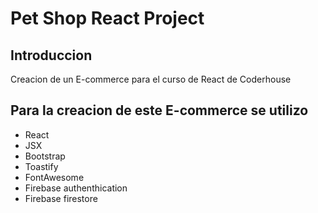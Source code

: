 # Pet Shop React Project

## Introduccion

Creacion de un E-commerce para el curso de React de Coderhouse


## Para la creacion de este E-commerce se utilizo 

- React
- JSX
- Bootstrap
- Toastify
- FontAwesome
- Firebase authenthication
- Firebase firestore

